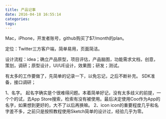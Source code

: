 ```yaml
---
title: 产品记事
date: 2016-04-18 16:55:14
categories:
tags:
---
```


<!--more-->


Mac，iPhone，开发者账号，github购买了$7/month的plan。

定位：Twitter三方客户端，简单易用，页面简洁。

设计流程：idea；确立产品原型，项目评估，产品脑图，功能需求文档，创意，策划，调研；原型设计，UI/UE设计，效果图；研发；测试。

有太多的工作要做了，先简单的记录一下，以免忘记，之后不断补充。
SDK准备，接口调研；

1、名字。
起名字确实是个很难得问题。本着简单好记，没有太多歧义的前提，一个个的试，去App Store搜索，检索有没有被使用。最后决定使用Coo作为App的名字，如果想到更好的，大不了以后再换嘛。
2、icon
icon的重要程度几乎和名字差不多，之前只是按照教程使用Sketch简单的设计过，经验几乎为零。
